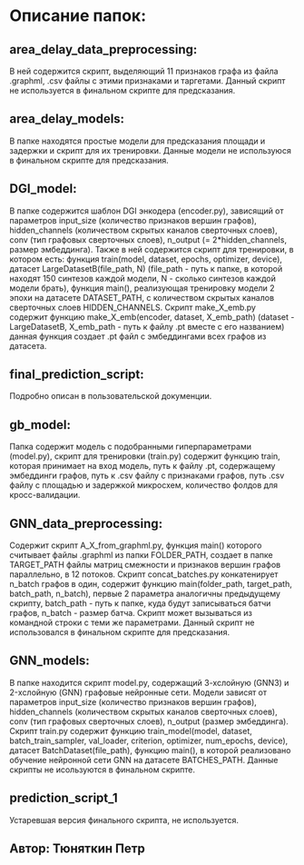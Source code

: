 # Описание папок:

## area_delay_data_preprocessing:

В ней содержится скрипт, выделяющий 11 признаков графа из файла .graphml, .csv файлы с этими признаками и таргетами. Данный скрипт не используется в финальном скрипте для предсказания.

## area_delay_models:

В папке находятся простые модели для предсказания площади и задержки и скрипт для их тренировки. Данные модели не используюся в финальном скрипте для предсказания.

## DGI_model:

В папке содержится шаблон DGI энкодера (encoder.py), зависящий от параметров input_size (количество признаков вершин графов), hidden_channels (количеством скрытых каналов сверточных слоев), conv (тип графовых сверточных слоев), n_output (= 2\*hidden_channels, размер эмбеддинга). 
Также в ней содержится скрипт для тренировки, в котором есть: функция train(model, dataset, epochs, optimizer, device), датасет LargeDatasetB(file_path, N) (file_path - путь к папке, в которой находят 150 синтезов каждой модели, N - сколько синтезов каждой модели брать), функция main(), реализующая тренировку модели 2 эпохи на датасете DATASET_PATH, с количеством скрытых каналов сверточных слоев HIDDEN_CHANNELS.
Скрипт make_X_emb.py содержит функцию make_X_emb(encoder, dataset, X_emb_path) (dataset - LargeDatasetB, X_emb_path - путь к файлу .pt вместе с его названием) данная функция создает .pt файл с эмбеддингами всех графов из датасета.

## final_prediction_script:

Подробно описан в пользовательской докуменции.

## gb_model:

Папка содержит модель с подобранными гиперпараметрами (model.py), скрипт для тренировки (train.py) содержит функцию train, которая принимает на вход модель, путь к файлу .pt, содержащему эмбеддинги графов, путь к .csv файлу с признаками графов, путь .csv файлу с площадью и задержкой микросхем, количество фолдов для кросс-валидации.

## GNN_data_preprocessing:

Содержит скрипт A_X_from_graphml.py, функция main() которого считывает файлы .graphml из папки FOLDER_PATH, создает в папке TARGET_PATH файлы матриц смежности и признаков вершин графов параллельно, в 12 потоков.
Скрипт concat_batches.py конкатенирует n_batch графов в один, содержит функцию main(folder_path, target_path, batch_path, n_batch), первые 2 параметра аналогичны предыдущему скрипту, batch_path - путь к папке, куда будут записываться батчи графов, n_batch - размер батча. Скрипт может вызываться из командной строки с теми же параметрами. Данный скрипт не использовался в финальном скрипте для предсказания.

## GNN_models:

В папке находится скрипт model.py, содержащий 3-хслойную (GNN3) и 2-xслойную (GNN) графовые нейронные сети. Модели зависят от параметров input_size (количество признаков вершин графов), hidden_channels (количеством скрытых каналов сверточных слоев), conv (тип графовых сверточных слоев), n_output (размер эмбеддинга).
Скрипт train.py содержит функцию train_model(model, dataset, batch_train_sampler, val_loader, criterion, optimizer, num_epochs, device), датасет BatchDataset(file_path), функцию main(), в которой реализовано обучение нейронной сети GNN на датасете BATCHES_PATH.
Данные скрипты не исользуются в финальном скрипте.

## prediction_script_1

Устаревшая версия финального скрипта, не используется.

## Автор: Тюняткин Петр